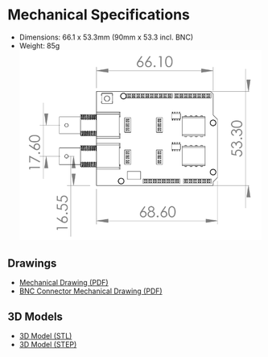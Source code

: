 # Mechanical Specifications

* Dimensions: 66.1 x 53.3mm (90mm x 53.3 incl. BNC)
* Weight: 85g
![Tentacle Dimensions](_media/tentacle_t2_dimensions.png)

## Drawings

* [Mechanical Drawing (PDF)](https://github.com/whitebox-labs/tentacle-mini-oshw/raw/master/hardware/mechanical/tentacle_t2_mechanical.pdf)
* [BNC Connector Mechanical Drawing (PDF)](https://github.com/whitebox-labs/tentacle/raw/master/hardware/mechanical/bnc_mechanical.pdf)

## 3D Models

* [3D Model (STL)](https://github.com/whitebox-labs/tentacle-mini-oshw/blob/master/hardware/mechanical/tentacle_t2.STL)
* [3D Model (STEP)](https://github.com/whitebox-labs/tentacle-mini-oshw/raw/master/hardware/mechanical/tentacle_t2.STEP.zip)
